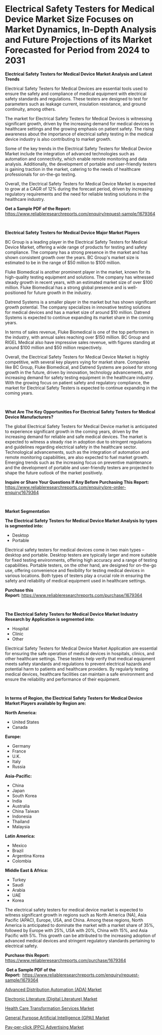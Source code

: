 <p><h1>Electrical Safety Testers for Medical Device Market Size Focuses on Market Dynamics, In-Depth Analysis and Future Projections of its Market Forecasted for Period from 2024 to 2031</h1></p><p><strong>Electrical Safety Testers for Medical Device Market Analysis and Latest Trends</strong></p>
<p><p>Electrical Safety Testers for Medical Devices are essential tools used to ensure the safety and compliance of medical equipment with electrical safety standards and regulations. These testers are designed to test for parameters such as leakage current, insulation resistance, and ground continuity, among others. </p><p>The market for Electrical Safety Testers for Medical Devices is witnessing significant growth, driven by the increasing demand for medical devices in healthcare settings and the growing emphasis on patient safety. The rising awareness about the importance of electrical safety testing in the medical device industry is also contributing to market growth.</p><p>Some of the key trends in the Electrical Safety Testers for Medical Device Market include the integration of advanced technologies such as automation and connectivity, which enable remote monitoring and data analysis. Additionally, the development of portable and user-friendly testers is gaining traction in the market, catering to the needs of healthcare professionals for on-the-go testing.</p><p>Overall, the Electrical Safety Testers for Medical Device Market is expected to grow at a CAGR of 12% during the forecast period, driven by increasing regulatory requirements and the need for reliable testing solutions in the healthcare industry.</p></p>
<p><strong>Get a Sample PDF of the Report:&nbsp;</strong> <a href="https://www.reliableresearchreports.com/enquiry/request-sample/1679364">https://www.reliableresearchreports.com/enquiry/request-sample/1679364</a></p>
<p>&nbsp;</p>
<p><strong>Electrical Safety Testers for Medical Device Major Market Players</strong></p>
<p><p>BC Group is a leading player in the Electrical Safety Testers for Medical Device Market, offering a wide range of products for testing and safety compliance. The company has a strong presence in the market and has shown consistent growth over the years. BC Group's market size is estimated to be in the range of $50 million to $100 million.</p><p>Fluke Biomedical is another prominent player in the market, known for its high-quality testing equipment and solutions. The company has witnessed steady growth in recent years, with an estimated market size of over $100 million. Fluke Biomedical has a strong global presence and is well-positioned for future growth in the industry.</p><p>Datrend Systems is a smaller player in the market but has shown significant growth potential. The company specializes in innovative testing solutions for medical devices and has a market size of around $10 million. Datrend Systems is expected to continue expanding its market share in the coming years.</p><p>In terms of sales revenue, Fluke Biomedical is one of the top performers in the industry, with annual sales reaching over $150 million. BC Group and RIGEL Medical also have impressive sales revenue, with figures standing at around $100 million and $50 million respectively.</p><p>Overall, the Electrical Safety Testers for Medical Device Market is highly competitive, with several key players vying for market share. Companies like BC Group, Fluke Biomedical, and Datrend Systems are poised for strong growth in the future, driven by innovation, technology advancements, and increasing demand for safety testing equipment in the healthcare industry. With the growing focus on patient safety and regulatory compliance, the market for Electrical Safety Testers is expected to continue expanding in the coming years.</p></p>
<p>&nbsp;</p>
<p><strong>What Are The Key Opportunities For Electrical Safety Testers for Medical Device Manufacturers?</strong></p>
<p><p>The global Electrical Safety Testers for Medical Device market is anticipated to experience significant growth in the coming years, driven by the increasing demand for reliable and safe medical devices. The market is expected to witness a steady rise in adoption due to stringent regulations and guidelines regarding electrical safety in the healthcare sector. Technological advancements, such as the integration of automation and remote monitoring capabilities, are also expected to fuel market growth. Emerging trends such as the increasing focus on preventive maintenance and the development of portable and user-friendly testers are projected to shape the future outlook of the market positively.</p></p>
<p><strong>Inquire or Share Your Questions If Any Before Purchasing This Report:</strong> <a href="https://www.reliableresearchreports.com/enquiry/pre-order-enquiry/1679364">https://www.reliableresearchreports.com/enquiry/pre-order-enquiry/1679364</a></p>
<p>&nbsp;</p>
<p><strong>Market Segmentation</strong></p>
<p><strong>The Electrical Safety Testers for Medical Device Market Analysis by types is segmented into:</strong></p>
<p><ul><li>Desktop</li><li>Portable</li></ul></p>
<p><p>Electrical safety testers for medical devices come in two main types – desktop and portable. Desktop testers are typically larger and more suitable for fixed testing environments, offering high accuracy and a range of testing capabilities. Portable testers, on the other hand, are designed for on-the-go use, offering convenience and flexibility for testing medical devices in various locations. Both types of testers play a crucial role in ensuring the safety and reliability of medical equipment used in healthcare settings.</p></p>
<p><strong>Purchase this Report:&nbsp;</strong><a href="https://www.reliableresearchreports.com/purchase/1679364">https://www.reliableresearchreports.com/purchase/1679364</a></p>
<p>&nbsp;</p>
<p><strong>The Electrical Safety Testers for Medical Device Market Industry Research by Application is segmented into:</strong></p>
<p><ul><li>Hospital</li><li>Clinic</li><li>Other</li></ul></p>
<p><p>Electrical Safety Testers for Medical Device Market Application are essential for ensuring the safe operation of medical devices in hospitals, clinics, and other healthcare settings. These testers help verify that medical equipment meets safety standards and regulations to prevent electrical hazards and potential harm to patients and healthcare providers. By regularly testing medical devices, healthcare facilities can maintain a safe environment and ensure the reliability and performance of their equipment.</p></p>
<p>&nbsp;</p>
<p><strong>In terms of Region, the Electrical Safety Testers for Medical Device Market Players available by Region are:</strong></p>
<p>
    <p> <strong> North America: </strong>
        <ul>
            <li>United States</li>
            <li>Canada</li>
        </ul>
        </p> 
    <p> <strong> Europe: </strong>
        <ul>
            <li>Germany</li>
            <li>France</li>
            <li>U.K.</li>
            <li>Italy</li>
            <li>Russia</li>
        </ul>
        </p> 
    <p> <strong> Asia-Pacific: </strong>
        <ul>
            <li>China</li>
            <li>Japan</li>
            <li>South Korea</li>
            <li>India</li>
            <li>Australia</li>
            <li>China Taiwan</li>
            <li>Indonesia</li>
            <li>Thailand</li>
            <li>Malaysia</li>
        </ul>
        </p> 
    <p> <strong> Latin America: </strong>
        <ul>
            <li>Mexico</li>
            <li>Brazil</li>
            <li>Argentina Korea</li>
            <li>Colombia</li>
        </ul>
        </p> 
    <p> <strong> Middle East & Africa: </strong>
        <ul>
            <li>Turkey</li>
            <li>Saudi</li>
            <li>Arabia</li>
            <li>UAE</li>
            <li>Korea</li>
        </ul>
    </p>
    </p>
<p><p>The electrical safety testers for medical device market is expected to witness significant growth in regions such as North America (NA), Asia Pacific (APAC), Europe, USA, and China. Among these regions, North America is anticipated to dominate the market with a market share of 35%, followed by Europe with 25%, USA with 20%, China with 15%, and Asia Pacific with 5%. This growth can be attributed to the increasing adoption of advanced medical devices and stringent regulatory standards pertaining to electrical safety.</p></p>
<p><strong>Purchase this Report: </strong><a href="https://www.reliableresearchreports.com/purchase/1679364">https://www.reliableresearchreports.com/purchase/1679364</a></p>
<p>&nbsp;<strong>Get a Sample PDF of the Report:&nbsp;&nbsp;</strong><a href="https://www.reliableresearchreports.com/enquiry/request-sample/1679364">https://www.reliableresearchreports.com/enquiry/request-sample/1679364</a></p>
<p><strong></strong></p>
<p><p><a href="https://medium.com/@nicholasdean856/advanced-distribution-automation-ada-market-analysis-and-sze-forecasted-for-period-from-2024-to-9bf22e7f0281">Advanced Distribution Automation (ADA) Market</a></p><p><a href="https://medium.com/@nicholasdean856/electronic-literature-digital-literature-market-research-report-its-history-and-forecast-2024-to-f35220802351">Electronic Literature (Digital Literature) Market</a></p><p><a href="https://medium.com/@nicholasdean856/health-care-transformation-services-market-comprehensive-assessment-by-type-application-and-1b5a9f34b526">Health Care Transformation Services Market</a></p><p><a href="https://medium.com/@nicholasdean856/decoding-general-purpose-artificial-intelligence-gpai-market-metrics-market-share-trends-and-436a84397ca6">General Purpose Artificial Intelligence (GPAI) Market</a></p><p><a href="https://medium.com/@nicholasdean856/pay-per-click-ppc-advertising-market-competitive-analysis-market-trends-and-forecast-to-2031-3096eecd8a56">Pay-per-click (PPC) Advertising Market</a></p></p>